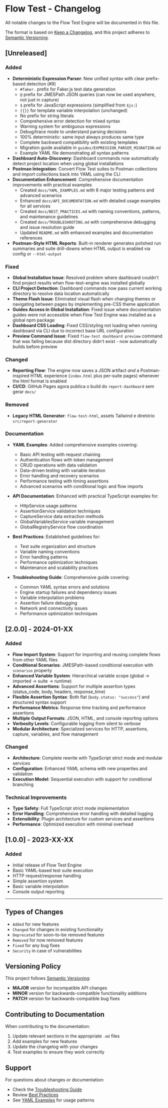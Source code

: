 # Flow Test - Changelog

All notable changes to the Flow Test Engine will be documented in this file.

The format is based on [Keep a Changelog](https://keepachangelog.com/en/1.0.0/),
and this project adheres to [Semantic Versioning](https://semver.org/spec/v2.0.0.html).

## [Unreleased]

### Added
- **Deterministic Expression Parser**: New unified syntax with clear prefix-based detection (#9)
  - `#faker.` prefix for Faker.js test data generation
  - `@` prefix for JMESPath JSON queries (can now be used anywhere, not just in capture)
  - `$` prefix for JavaScript expressions (simplified from `$js:`)
  - `{{}}` for template variable interpolation (unchanged)
  - No prefix for string literals
  - Comprehensive error detection for mixed syntax
  - Warning system for ambiguous expressions
  - Debug/trace mode to understand parsing decisions
  - 100% deterministic: same input always produces same type
  - Complete backward compatibility with existing templates
  - Migration guide available in `guides/EXPRESSION_PARSER_MIGRATION.md`
  - Example YAML file demonstrating all syntax patterns
- **Dashboard Auto-Discovery**: Dashboard commands now automatically detect project location when using global installations
- **Postman Integration**: Convert Flow Test suites to Postman collections and import collections back into YAML using the CLI
- **Documentation Enhancement**: Comprehensive documentation improvements with practical examples
  - Created `docs/YAML_EXAMPLES.md` with 6 major testing patterns and advanced scenarios
  - Enhanced `docs/API_DOCUMENTATION.md` with detailed usage examples for all services
  - Created `docs/BEST_PRACTICES.md` with naming conventions, patterns, and maintenance guidelines
  - Created `docs/TROUBLESHOOTING.md` with comprehensive debugging and issue resolution guide
  - Updated `README.md` with enhanced examples and documentation references
- **Postman-Style HTML Reports**: Built-in renderer generates polished run summaries and suite drill-downs when HTML output is enabled via config or `--html-output`

### Fixed
- **Global Installation Issue**: Resolved problem where dashboard couldn't find project results when flow-test-engine was installed globally
- **CLI Project Detection**: Dashboard commands now pass current working directory to resolve data location automatically
- **Theme Flash Issue**: Eliminated visual flash when changing themes or navigating between pages by implementing pre-CSS theme application
- **Guides Access in Global Installation**: Fixed issue where documentation guides were not accessible when Flow Test Engine was installed as a global npm package
- **Dashboard CSS Loading**: Fixed CSS/styling not loading when running dashboard via CLI due to incorrect base URL configuration
- **Preview Command Issue**: Fixed `flow-test dashboard preview` command that was failing because dist directory didn't exist - now automatically builds before preview

### Changed
- **Reporting Flow**: The engine now saves a JSON artifact *and* a Postman-inspired HTML experience (`index.html` plus per-suite pages) whenever the html format is enabled
- **CI/CD**: GitHub Pages agora publica o build do `report-dashboard` sem gerar `docs/`

### Removed
- **Legacy HTML Generator**: `flow-test-html`, assets Tailwind e diretório `src/report-generator`

### Documentation
- **YAML Examples**: Added comprehensive examples covering:
  - Basic API testing with request chaining
  - Authentication flows with token management
  - CRUD operations with data validation
  - Data-driven testing with variable iteration
  - Error handling and recovery scenarios
  - Performance testing with timing assertions
  - Advanced scenarios with conditional logic and flow imports

- **API Documentation**: Enhanced with practical TypeScript examples for:
  - HttpService usage patterns
  - AssertionService validation techniques
  - CaptureService data extraction methods
  - GlobalVariablesService variable management
  - GlobalRegistryService flow coordination

- **Best Practices**: Established guidelines for:
  - Test suite organization and structure
  - Variable naming conventions
  - Error handling patterns
  - Performance optimization techniques
  - Maintenance and scalability practices

- **Troubleshooting Guide**: Comprehensive guide covering:
  - Common YAML syntax errors and solutions
  - Engine startup failures and dependency issues
  - Variable interpolation problems
  - Assertion failure debugging
  - Network and connectivity issues
  - Performance optimization techniques

## [2.0.0] - 2024-01-XX

### Added
- **Flow Import System**: Support for importing and reusing complete flows from other YAML files
- **Conditional Scenarios**: JMESPath-based conditional execution with `scenarios` property
- **Enhanced Variable System**: Hierarchical variable scope (global → imported → suite → runtime)
- **Advanced Assertions**: Support for multiple assertion types (status_code, body, headers, response_time)
- **Flexible Assertion Syntax**: Both flat (`body.status: "success"`) and structured syntax support
- **Performance Metrics**: Response time tracking and performance assertions
- **Multiple Output Formats**: JSON, HTML, and console reporting options
- **Verbosity Levels**: Configurable logging from silent to verbose
- **Modular Architecture**: Specialized services for HTTP, assertions, capture, variables, and flow management

### Changed
- **Architecture**: Complete rewrite with TypeScript strict mode and modular services
- **Configuration**: Enhanced YAML schema with new properties and validation
- **Execution Model**: Sequential execution with support for conditional branching

### Technical Improvements
- **Type Safety**: Full TypeScript strict mode implementation
- **Error Handling**: Comprehensive error handling with detailed logging
- **Extensibility**: Plugin architecture for custom services and assertions
- **Performance**: Optimized execution with minimal overhead

## [1.0.0] - 2023-XX-XX

### Added
- Initial release of Flow Test Engine
- Basic YAML-based test suite execution
- HTTP request/response handling
- Simple assertion system
- Basic variable interpolation
- Console output reporting

---

## Types of Changes
- `Added` for new features
- `Changed` for changes in existing functionality
- `Deprecated` for soon-to-be removed features
- `Removed` for now removed features
- `Fixed` for any bug fixes
- `Security` in case of vulnerabilities

## Versioning Policy
This project follows [Semantic Versioning](https://semver.org/):
- **MAJOR** version for incompatible API changes
- **MINOR** version for backwards-compatible functionality additions
- **PATCH** version for backwards-compatible bug fixes

## Contributing to Documentation
When contributing to the documentation:
1. Update relevant sections in the appropriate `.md` files
2. Add examples for new features
3. Update the changelog with your changes
4. Test examples to ensure they work correctly

## Support
For questions about changes or documentation:
- Check the [Troubleshooting Guide](./docs/TROUBLESHOOTING.md)
- Review [Best Practices](./docs/BEST_PRACTICES.md)
- See [YAML Examples](./docs/YAML_EXAMPLES.md) for usage patterns
